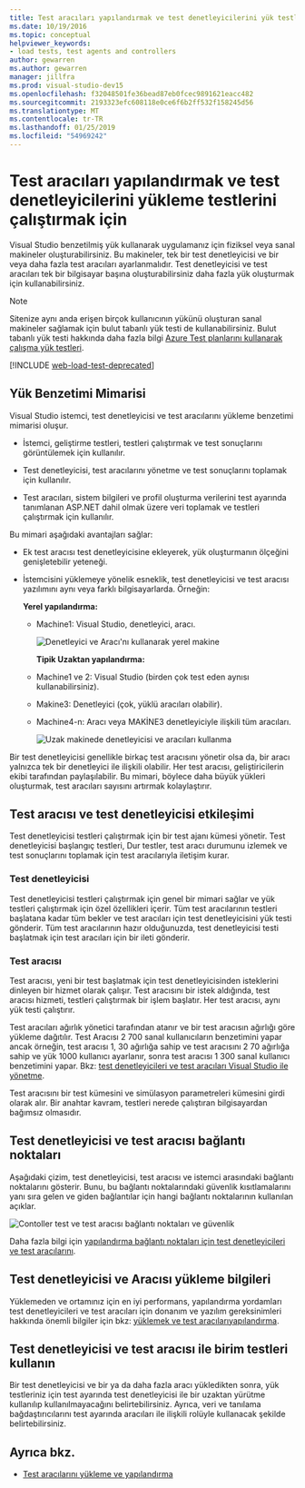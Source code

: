 ```yaml
---
title: Test aracıları yapılandırmak ve test denetleyicilerini yük testleri için
ms.date: 10/19/2016
ms.topic: conceptual
helpviewer_keywords:
- load tests, test agents and controllers
author: gewarren
ms.author: gewarren
manager: jillfra
ms.prod: visual-studio-dev15
ms.openlocfilehash: f32048501fe36bead87eb0fcec9891621eacc482
ms.sourcegitcommit: 2193323efc608118e0ce6f6b2ff532f158245d56
ms.translationtype: MT
ms.contentlocale: tr-TR
ms.lasthandoff: 01/25/2019
ms.locfileid: "54969242"
---
```

# <a name="configure-test-agents-and-test-controllers-for-running-load-tests"></a>Test aracıları yapılandırmak ve test denetleyicilerini yükleme testlerini çalıştırmak için

Visual Studio benzetilmiş yük kullanarak uygulamanız için fiziksel veya sanal makineler oluşturabilirsiniz. Bu makineler, tek bir test denetleyicisi ve bir veya daha fazla test aracıları ayarlanmalıdır. Test denetleyicisi ve test aracıları tek bir bilgisayar başına oluşturabilirsiniz daha fazla yük oluşturmak için kullanabilirsiniz.

> [!NOTE]
> Sitenize aynı anda erişen birçok kullanıcının yükünü oluşturan sanal makineler sağlamak için bulut tabanlı yük testi de kullanabilirsiniz. Bulut tabanlı yük testi hakkında daha fazla bilgi [Azure Test planlarını kullanarak çalışma yük testleri](/azure/devops/test/load-test/get-started-simple-cloud-load-test?view=vsts).

[!INCLUDE [web-load-test-deprecated](includes/web-load-test-deprecated.md)]

## <a name="load-simulation-architecture"></a>Yük Benzetimi Mimarisi

Visual Studio istemci, test denetleyicisi ve test aracılarını yükleme benzetimi mimarisi oluşur.

-   İstemci, geliştirme testleri, testleri çalıştırmak ve test sonuçlarını görüntülemek için kullanılır.

-   Test denetleyicisi, test aracılarını yönetme ve test sonuçlarını toplamak için kullanılır.

-   Test aracıları, sistem bilgileri ve profil oluşturma verilerini test ayarında tanımlanan ASP.NET dahil olmak üzere veri toplamak ve testleri çalıştırmak için kullanılır.

Bu mimari aşağıdaki avantajları sağlar:

- Ek test aracısı test denetleyicisine ekleyerek, yük oluşturmanın ölçeğini genişletebilir yeteneği.

- İstemcisini yüklemeye yönelik esneklik, test denetleyicisi ve test aracısı yazılımını aynı veya farklı bilgisayarlarda. Örneğin:

   **Yerel yapılandırma:**

  - Machine1: Visual Studio, denetleyici, aracı.

    ![Denetleyici ve Aracı'nı kullanarak yerel makine](./media/load-test-configa.png)

    **Tipik Uzaktan yapılandırma:**

  - Machine1 ve 2: Visual Studio (birden çok test eden aynısı kullanabilirsiniz).

  - Makine3: Denetleyici (çok, yüklü aracıları olabilir).

  - Machine4-n: Aracı veya MAKİNE3 denetleyiciyle ilişkili tüm aracıları.

    ![Uzak makinede denetleyicisi ve aracıları kullanma](./media/load-test-configb.png)

Bir test denetleyicisi genellikle birkaç test aracısını yönetir olsa da, bir aracı yalnızca tek bir denetleyici ile ilişkili olabilir. Her test aracısı, geliştiricilerin ekibi tarafından paylaşılabilir. Bu mimari, böylece daha büyük yükleri oluşturmak, test aracıları sayısını artırmak kolaylaştırır.

## <a name="test-agent-and-test-controller-interaction"></a>Test aracısı ve test denetleyicisi etkileşimi

Test denetleyicisi testleri çalıştırmak için bir test ajanı kümesi yönetir. Test denetleyicisi başlangıç testleri, Dur testler, test aracı durumunu izlemek ve test sonuçlarını toplamak için test aracılarıyla iletişim kurar.

### <a name="test-controller"></a>Test denetleyicisi

Test denetleyicisi testleri çalıştırmak için genel bir mimari sağlar ve yük testleri çalıştırmak için özel özellikleri içerir. Tüm test aracılarının testleri başlatana kadar tüm bekler ve test aracıları için test denetleyicisini yük testi gönderir. Tüm test aracılarının hazır olduğunuzda, test denetleyicisi testi başlatmak için test aracıları için bir ileti gönderir.

### <a name="test-agent"></a>Test aracısı

Test aracısı, yeni bir test başlatmak için test denetleyicisinden isteklerini dinleyen bir hizmet olarak çalışır. Test aracısını bir istek aldığında, test aracısı hizmeti, testleri çalıştırmak bir işlem başlatır. Her test aracısı, aynı yük testi çalıştırır.

 Test aracıları ağırlık yönetici tarafından atanır ve bir test aracısın ağırlığı göre yükleme dağıtılır. Test Aracısı 2 700 sanal kullanıcıların benzetimini yapar ancak örneğin, test aracısı 1, 30 ağırlığa sahip ve test aracısını 2 70 ağırlığa sahip ve yük 1000 kullanıcı ayarlanır, sonra test aracısı 1 300 sanal kullanıcı benzetimini yapar. Bkz: [test denetleyicileri ve test aracıları Visual Studio ile yönetme](../test/manage-test-controllers-and-test-agents.md).

 Test aracısını bir test kümesini ve simülasyon parametreleri kümesini girdi olarak alır. Bir anahtar kavram, testleri nerede çalıştıran bilgisayardan bağımsız olmasıdır.

## <a name="test-controller-and-test-agent-connection-points"></a>Test denetleyicisi ve test aracısı bağlantı noktaları

Aşağıdaki çizim, test denetleyicisi, test aracısı ve istemci arasındaki bağlantı noktalarını gösterir. Bunu, bu bağlantı noktalarındaki güvenlik kısıtlamalarını yanı sıra gelen ve giden bağlantılar için hangi bağlantı noktalarının kullanılan açıklar.

 ![Contoller test ve test aracısı bağlantı noktaları ve güvenlik](./media/test-controller-agent-firewall.png)

 Daha fazla bilgi için [yapılandırma bağlantı noktaları için test denetleyicileri ve test aracılarını](../test/configure-ports-for-test-controllers-and-test-agents.md).

## <a name="test-controller-and-agent-installation-information"></a>Test denetleyicisi ve Aracısı yükleme bilgileri

Yüklemeden ve ortamınız için en iyi performans, yapılandırma yordamları test denetleyicileri ve test aracıları için donanım ve yazılım gereksinimleri hakkında önemli bilgiler için bkz: [yüklemek ve test aracılarıyapılandırma](../test/lab-management/install-configure-test-agents.md).

## <a name="use-the-test-controller-and-test-agent-with-unit-tests"></a>Test denetleyicisi ve test aracısı ile birim testleri kullanın

Bir test denetleyicisi ve bir ya da daha fazla aracı yükledikten sonra, yük testleriniz için test ayarında test denetleyicisi ile bir uzaktan yürütme kullanılıp kullanılmayacağını belirtebilirsiniz. Ayrıca, veri ve tanılama bağdaştırıcılarını test ayarında aracıları ile ilişkili rolüyle kullanacak şekilde belirtebilirsiniz.

## <a name="see-also"></a>Ayrıca bkz.

- [Test aracılarını yükleme ve yapılandırma](../test/lab-management/install-configure-test-agents.md)